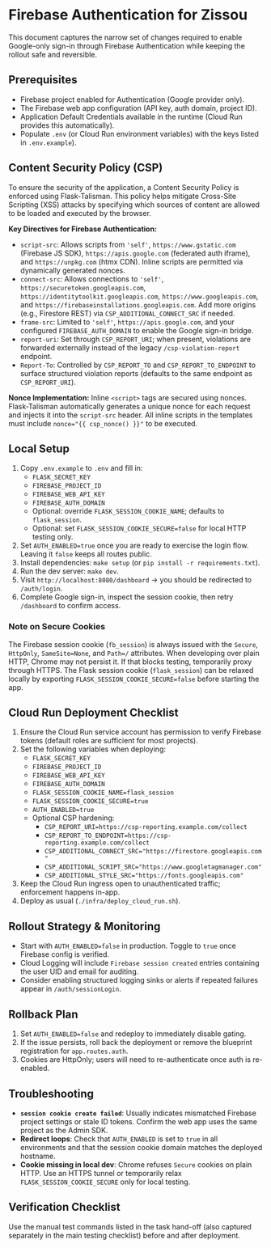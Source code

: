 # Firebase Authentication for Zissou

This document captures the narrow set of changes required to enable Google-only sign-in through Firebase Authentication while keeping the rollout safe and reversible.

## Prerequisites
- Firebase project enabled for Authentication (Google provider only).
- The Firebase web app configuration (API key, auth domain, project ID).
- Application Default Credentials available in the runtime (Cloud Run provides this automatically).
- Populate `.env` (or Cloud Run environment variables) with the keys listed in `.env.example`).

## Content Security Policy (CSP)
To ensure the security of the application, a Content Security Policy is enforced using Flask-Talisman. This policy helps mitigate Cross-Site Scripting (XSS) attacks by specifying which sources of content are allowed to be loaded and executed by the browser.

**Key Directives for Firebase Authentication:**
- `script-src`: Allows scripts from `'self'`, `https://www.gstatic.com` (Firebase JS SDK), `https://apis.google.com` (federated auth iframe), and `https://unpkg.com` (htmx CDN). Inline scripts are permitted via dynamically generated nonces.
- `connect-src`: Allows connections to `'self'`, `https://securetoken.googleapis.com`, `https://identitytoolkit.googleapis.com`, `https://www.googleapis.com`, and `https://firebaseinstallations.googleapis.com`. Add more origins (e.g., Firestore REST) via `CSP_ADDITIONAL_CONNECT_SRC` if needed.
- `frame-src`: Limited to `'self'`, `https://apis.google.com`, and your configured `FIREBASE_AUTH_DOMAIN` to enable the Google sign-in bridge.
- `report-uri`: Set through `CSP_REPORT_URI`; when present, violations are forwarded externally instead of the legacy `/csp-violation-report` endpoint.
- `Report-To`: Controlled by `CSP_REPORT_TO` and `CSP_REPORT_TO_ENDPOINT` to surface structured violation reports (defaults to the same endpoint as `CSP_REPORT_URI`).

**Nonce Implementation:**
Inline `<script>` tags are secured using nonces. Flask-Talisman automatically generates a unique nonce for each request and injects it into the `script-src` header. All inline scripts in the templates must include `nonce="{{ csp_nonce() }}"` to be executed.


## Local Setup
1. Copy `.env.example` to `.env` and fill in:
   - `FLASK_SECRET_KEY`
   - `FIREBASE_PROJECT_ID`
   - `FIREBASE_WEB_API_KEY`
   - `FIREBASE_AUTH_DOMAIN`
   - Optional: override `FLASK_SESSION_COOKIE_NAME`; defaults to `flask_session`.
   - Optional: set `FLASK_SESSION_COOKIE_SECURE=false` for local HTTP testing only.
2. Set `AUTH_ENABLED=true` once you are ready to exercise the login flow. Leaving it `false` keeps all routes public.
3. Install dependencies: `make setup` (or `pip install -r requirements.txt`).
4. Run the dev server: `make dev`.
5. Visit `http://localhost:8080/dashboard` → you should be redirected to `/auth/login`.
6. Complete Google sign-in, inspect the session cookie, then retry `/dashboard` to confirm access.

### Note on Secure Cookies
The Firebase session cookie (`fb_session`) is always issued with the `Secure`, `HttpOnly`, `SameSite=None`, and `Path=/` attributes. When developing over plain HTTP, Chrome may not persist it. If that blocks testing, temporarily proxy through HTTPS. The Flask session cookie (`flask_session`) can be relaxed locally by exporting `FLASK_SESSION_COOKIE_SECURE=false` before starting the app.

## Cloud Run Deployment Checklist
1. Ensure the Cloud Run service account has permission to verify Firebase tokens (default roles are sufficient for most projects).
2. Set the following variables when deploying:
   - `FLASK_SECRET_KEY`
   - `FIREBASE_PROJECT_ID`
   - `FIREBASE_WEB_API_KEY`
   - `FIREBASE_AUTH_DOMAIN`
   - `FLASK_SESSION_COOKIE_NAME=flask_session`
   - `FLASK_SESSION_COOKIE_SECURE=true`
   - `AUTH_ENABLED=true`
    - Optional CSP hardening:
      - `CSP_REPORT_URI=https://csp-reporting.example.com/collect`
      - `CSP_REPORT_TO_ENDPOINT=https://csp-reporting.example.com/collect`
      - `CSP_ADDITIONAL_CONNECT_SRC="https://firestore.googleapis.com"`
      - `CSP_ADDITIONAL_SCRIPT_SRC="https://www.googletagmanager.com"`
      - `CSP_ADDITIONAL_STYLE_SRC="https://fonts.googleapis.com"`
3. Keep the Cloud Run ingress open to unauthenticated traffic; enforcement happens in-app.
4. Deploy as usual (`./infra/deploy_cloud_run.sh`).

## Rollout Strategy & Monitoring
- Start with `AUTH_ENABLED=false` in production. Toggle to `true` once Firebase config is verified.
- Cloud Logging will include `Firebase session created` entries containing the user UID and email for auditing.
- Consider enabling structured logging sinks or alerts if repeated failures appear in `/auth/sessionLogin`.

## Rollback Plan
1. Set `AUTH_ENABLED=false` and redeploy to immediately disable gating.
2. If the issue persists, roll back the deployment or remove the blueprint registration for `app.routes.auth`.
3. Cookies are HttpOnly; users will need to re-authenticate once auth is re-enabled.

## Troubleshooting
- **`session cookie create failed`**: Usually indicates mismatched Firebase project settings or stale ID tokens. Confirm the web app uses the same project as the Admin SDK.
- **Redirect loops**: Check that `AUTH_ENABLED` is set to `true` in all environments and that the session cookie domain matches the deployed hostname.
- **Cookie missing in local dev**: Chrome refuses `Secure` cookies on plain HTTP. Use an HTTPS tunnel or temporarily relax `FLASK_SESSION_COOKIE_SECURE` only for local testing.

## Verification Checklist
Use the manual test commands listed in the task hand-off (also captured separately in the main testing checklist) before and after deployment.
